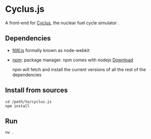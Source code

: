 # Cyclus.js
A front-end for [Cyclus](https://github.com/cyclus/cyclus), the nuclear fuel cycle simulator .

## Dependencies
* [NW.js](http://nwjs.io) formally known as node-webkit
* [npm](http://npmjs.com): package manager. npm comes with nodejs [Download](https://nodejs.org/download)

  npm will fetch and install the current versions of all the rest of the dependencies

## Install from sources
    cd /path/to/cyclus.js
    npm install
  
## Run
    nw .
